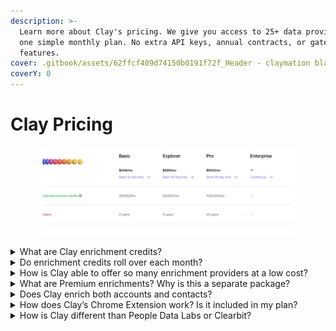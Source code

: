 ```yaml
---
description: >-
  Learn more about Clay's pricing. We give you access to 25+ data providers at
  one simple monthly plan. No extra API keys, annual contracts, or gated
  features.
cover: .gitbook/assets/62ffcf409d74150b0191f72f_Header - claymation black (2).png
coverY: 0
---
```


# Clay Pricing

<figure><img src=".gitbook/assets/image (4).png" alt=""><figcaption></figcaption></figure>

<details>

<summary>What are Clay enrichment credits?</summary>

Clay is reshaping the data provider business model by bundling together 25+ different providers into a simple credit system for a fraction of the cost.&#x20;

Each month you're given a certain amount of credits depending on your plan (Basic, Explorer, or Pro). Every time an enrichment provider is called, it counts as 1 credit. For example, if your table includes 3 enrichment columns, then every row added will run 3 credits.

Want to learn more? Check it out here: [https://www.loom.com/share/0acccd32c4ce44fabc0ab8f88c9144d4](https://www.loom.com/share/0acccd32c4ce44fabc0ab8f88c9144d4)

</details>

<details>

<summary>Do enrichment credits roll over each month?</summary>

No. Currently right now our enrichment credits do not roll over each month.&#x20;

</details>

<details>

<summary>How is Clay able to offer so many enrichment providers at a low cost?</summary>

We offer a simple monthly subscription at a fraction of the cost of most single data providers. This is because we buy our credits in bulk, so you can get them for much cheaper without signing onto large, unnecessary commitments. You can pick and choose the best tools for your prospecting flow :)

</details>

<details>

<summary>What are Premium enrichments? Why is this a separate package?</summary>

We bundle together the majority of our data providers as “Basic enrichments” that are built into your plans; however, we connect with more traditional enrichment tools such as People Data Labs, Hunter, Owler, and Clearbit. While you can connect your own API key to these tools, we also offer credit packages to get access to these more expensive providers at a lower cost. See the section above on Premium enrichments to learn if it’s right for you.

</details>

<details>

<summary>Does Clay enrich both accounts and contacts?</summary>

Yes! You can start with data for either to enrich:

* Accounts: URLs, company LinkedIn profiles, Crunchbase profiles, or company name
* Contacts: name, email, LinkedIn profile, Twitter profile, etc.

</details>

<details>

<summary>How does Clay’s Chrome Extension work? Is it included in my plan?</summary>

Yes. Clay’s Chrome Extension makes it easy to scrape and import data from any website in a few simple clicks. For example, you can scrape lists from LinkedIn, Crunchbase, BuiltWith, LinkedIn Sales Navigator, ycombinator.com, and much more.

</details>

<details>

<summary>How is Clay different than People Data Labs or Clearbit?</summary>

Unlike Clearbit, People Data Labs, ZoomInfo, and other enrichment services, we are not a data provider. We connect with 50+ data providers into a simple prospecting tool so you can build workflow automations, build enrichments on top of each other, score leads, and connect with your existing stack.Clay makes it possible to do wicked multi-enrichments such as using Google API to find a LinkedIn profile, then using a LinkedIn data to pull in their profile information, then using the company page to pull even more information. You'll never have to rely on just one data provider for your information again.

</details>
